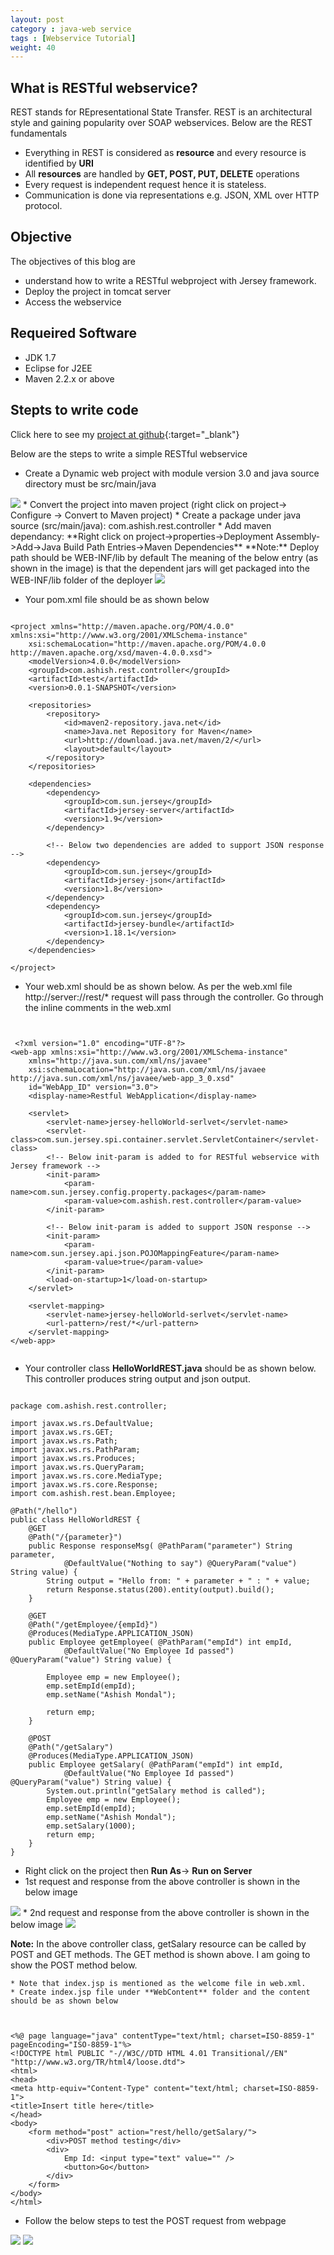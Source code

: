 ```yaml
---
layout: post
category : java-web service
tags : [Webservice Tutorial]
weight: 40
---
```


## What is RESTful webservice?

REST stands for REpresentational State Transfer. REST is an architectural style and gaining popularity over SOAP webservices.
Below are the REST fundamentals


* Everything in REST is considered as **resource** and every resource is identified by **URI**
* All **resources** are handled by **GET, POST, PUT, DELETE** operations
* Every request is independent request hence it is stateless.
* Communication is done via representations e.g. JSON, XML over HTTP protocol.

##  Objective

The objectives of this blog are 

 * understand how to write a RESTful webproject with Jersey framework.
 * Deploy the project in tomcat server
 * Access the webservice

## Requeired Software


 * JDK 1.7
 * Eclipse for J2EE
 * Maven 2.2.x or above
  
## Stepts to write code

Click here to see my [project at github](https://github.com/ashismo/repositoryForMyBlog/tree/master/webservices/RestfulWebservice){:target="_blank"}

Below are the steps to write a simple RESTful webservice


 * Create a Dynamic web project with module version 3.0 and java source directory must be src/main/java
 <img src="https://cloud.githubusercontent.com/assets/11231867/7675333/d7042918-fd54-11e4-9a7f-9fb944562a91.png"/>
 * Convert the project into maven project (right click on project-> Configure -> Convert to Maven project)
 * Create a package under java source (src/main/java): com.ashish.rest.controller
 * Add maven dependancy: **Right click on project->properties->Deployment Assembly->Add->Java Build Path Entries->Maven Dependencies**
**Note:** Deploy path should be WEB-INF/lib by default
The meaning of the below entry (as shown in the image) is that the dependent jars will get packaged into the WEB-INF/lib folder of the deployer  

<img src="https://cloud.githubusercontent.com/assets/11231867/7606640/5e2a367a-f978-11e4-98ad-4a582769b338.png"/>
 
 * Your pom.xml file should be as shown below

<pre class="prettyprint highlight"><code class="language-xml" data-lang="xml">
&lt;project xmlns="http://maven.apache.org/POM/4.0.0" xmlns:xsi="http://www.w3.org/2001/XMLSchema-instance"
	xsi:schemaLocation="http://maven.apache.org/POM/4.0.0 http://maven.apache.org/xsd/maven-4.0.0.xsd"&gt;
	&lt;modelVersion&gt;4.0.0&lt;/modelVersion&gt;
	&lt;groupId&gt;com.ashish.rest.controller&lt;/groupId&gt;
	&lt;artifactId&gt;test&lt;/artifactId&gt;
	&lt;version&gt;0.0.1-SNAPSHOT&lt;/version&gt;

	&lt;repositories&gt;
		&lt;repository&gt;
			&lt;id&gt;maven2-repository.java.net&lt;/id&gt;
			&lt;name&gt;Java.net Repository for Maven&lt;/name&gt;
			&lt;url&gt;http://download.java.net/maven/2/&lt;/url&gt;
			&lt;layout&gt;default&lt;/layout&gt;
		&lt;/repository&gt;
	&lt;/repositories&gt;

	&lt;dependencies&gt;
		&lt;dependency&gt;
			&lt;groupId&gt;com.sun.jersey&lt;/groupId&gt;
			&lt;artifactId&gt;jersey-server&lt;/artifactId&gt;
			&lt;version&gt;1.9&lt;/version&gt;
		&lt;/dependency&gt;

		&lt;!-- Below two dependencies are added to support JSON response --&gt;
		&lt;dependency&gt;
			&lt;groupId&gt;com.sun.jersey&lt;/groupId&gt;
			&lt;artifactId&gt;jersey-json&lt;/artifactId&gt;
			&lt;version&gt;1.8&lt;/version&gt;
		&lt;/dependency&gt;
		&lt;dependency&gt;
			&lt;groupId&gt;com.sun.jersey&lt;/groupId&gt;
			&lt;artifactId&gt;jersey-bundle&lt;/artifactId&gt;
			&lt;version&gt;1.18.1&lt;/version&gt;
		&lt;/dependency&gt;
	&lt;/dependencies&gt;

&lt;/project&gt;
</code></pre>

 * Your web.xml should be as shown below. As per the web.xml file http://server:<port>/<context root>/rest/* request will pass through the controller. Go through the inline comments in the web.xml
 
<pre class="prettyprint highlight"><code class="language-xml" data-lang="xml">

 &lt;?xml version="1.0" encoding="UTF-8"?&gt;
&lt;web-app xmlns:xsi="http://www.w3.org/2001/XMLSchema-instance"
	xmlns="http://java.sun.com/xml/ns/javaee"
	xsi:schemaLocation="http://java.sun.com/xml/ns/javaee http://java.sun.com/xml/ns/javaee/web-app_3_0.xsd"
	id="WebApp_ID" version="3.0"&gt;
	&lt;display-name&gt;Restful WebApplication&lt;/display-name&gt;

	&lt;servlet&gt;
		&lt;servlet-name&gt;jersey-helloWorld-serlvet&lt;/servlet-name&gt;
		&lt;servlet-class&gt;com.sun.jersey.spi.container.servlet.ServletContainer&lt;/servlet-class&gt;
		&lt;!-- Below init-param is added to for RESTful webservice with Jersey framework --&gt;
		&lt;init-param&gt;
			&lt;param-name&gt;com.sun.jersey.config.property.packages&lt;/param-name&gt;
			&lt;param-value&gt;com.ashish.rest.controller&lt;/param-value&gt;
		&lt;/init-param&gt;

		&lt;!-- Below init-param is added to support JSON response --&gt;
		&lt;init-param&gt;
			&lt;param-name&gt;com.sun.jersey.api.json.POJOMappingFeature&lt;/param-name&gt;
			&lt;param-value&gt;true&lt;/param-value&gt;
		&lt;/init-param&gt;
		&lt;load-on-startup&gt;1&lt;/load-on-startup&gt;
	&lt;/servlet&gt;

	&lt;servlet-mapping&gt;
		&lt;servlet-name&gt;jersey-helloWorld-serlvet&lt;/servlet-name&gt;
		&lt;url-pattern&gt;/rest/*&lt;/url-pattern&gt;
	&lt;/servlet-mapping&gt;
&lt;/web-app&gt;

</code></pre>

 * Your controller class **HelloWorldREST.java** should be as shown below. This controller produces string output and json output. 
 
<pre class="prettyprint highlight"><code class="language-java" data-lang="java">
package com.ashish.rest.controller;

import javax.ws.rs.DefaultValue;
import javax.ws.rs.GET;
import javax.ws.rs.Path;
import javax.ws.rs.PathParam;
import javax.ws.rs.Produces;
import javax.ws.rs.QueryParam;
import javax.ws.rs.core.MediaType;
import javax.ws.rs.core.Response;
import com.ashish.rest.bean.Employee;

@Path("/hello")
public class HelloWorldREST {
	@GET
	@Path("/{parameter}")
	public Response responseMsg( @PathParam("parameter") String parameter,
			@DefaultValue("Nothing to say") @QueryParam("value") String value) {
		String output = "Hello from: " + parameter + " : " + value;
		return Response.status(200).entity(output).build();
	}
	
	@GET
	@Path("/getEmployee/{empId}")
	@Produces(MediaType.APPLICATION_JSON)
	public Employee getEmployee( @PathParam("empId") int empId,
			@DefaultValue("No Employee Id passed") @QueryParam("value") String value) {

		Employee emp = new Employee();
		emp.setEmpId(empId);
		emp.setName("Ashish Mondal");

		return emp;
	}
	
	@POST
	@Path("/getSalary")
	@Produces(MediaType.APPLICATION_JSON)
	public Employee getSalary( @PathParam("empId") int empId,
			@DefaultValue("No Employee Id passed") @QueryParam("value") String value) {
		System.out.println("getSalary method is called");
		Employee emp = new Employee();
		emp.setEmpId(empId);
		emp.setName("Ashish Mondal");
		emp.setSalary(1000);
		return emp;
	}
}
</code></pre>

* Right click on the project then **Run As**-> **Run on Server**
* 1st request and response from the above controller is shown in the below image
<img src="https://cloud.githubusercontent.com/assets/11231867/7675667/c7cd6622-fd58-11e4-89b7-bde014712f9e.png"/>
* 2nd request and response from the above controller is shown in the below image
<img src="https://cloud.githubusercontent.com/assets/11231867/7675668/c7f8f242-fd58-11e4-9891-622e381afe39.png"/>

**Note:** In the above controller class, getSalary resource can be called by POST and GET methods. The GET method is shown above. I am going to show the POST method below.

	* Note that index.jsp is mentioned as the welcome file in web.xml.
	* Create index.jsp file under **WebContent** folder and the content should be as shown below

<pre class="prettyprint highlight"><code class="language-xml" data-lang="xml">

&lt;%@ page language="java" contentType="text/html; charset=ISO-8859-1"
pageEncoding="ISO-8859-1"%&gt;
&lt;!DOCTYPE html PUBLIC "-//W3C//DTD HTML 4.01 Transitional//EN" "http://www.w3.org/TR/html4/loose.dtd"&gt;
&lt;html&gt;
&lt;head&gt;
&lt;meta http-equiv="Content-Type" content="text/html; charset=ISO-8859-1"&gt;
&lt;title&gt;Insert title here&lt;/title&gt;
&lt;/head&gt;
&lt;body&gt;
	&lt;form method="post" action="rest/hello/getSalary/"&gt;
		&lt;div&gt;POST method testing&lt;/div&gt;
		&lt;div&gt;
			Emp Id: &lt;input type="text" value="" /&gt;
			&lt;button&gt;Go&lt;/button&gt;
		&lt;/div&gt;
	&lt;/form&gt;
&lt;/body&gt;
&lt;/html&gt;
</code></pre>


* Follow the below steps to test the POST request from webpage
<img src="https://cloud.githubusercontent.com/assets/11231867/7676127/4fc9372c-fd5e-11e4-97ad-dd17bc00eb31.png"/>
<img src="https://cloud.githubusercontent.com/assets/11231867/7676128/5157560a-fd5e-11e4-8557-f788eab23775.png"/>

		
